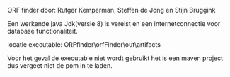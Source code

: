 ORF finder door: Rutger Kemperman, Steffen de Jong en Stijn Bruggink

Een werkende java Jdk(versie 8) is vereist en een internetconnectie voor database functionaliteit.

locatie executable: ORFfinder\orfFinder\out\artifacts

Voor het geval de executable niet wordt gebruikt het is een maven project dus vergeet niet de pom in te laden.
